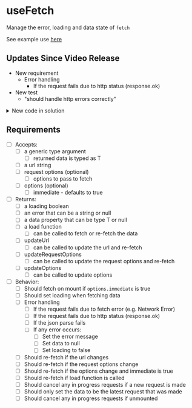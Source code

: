 # useFetch

Manage the error, loading and data state of `fetch`

See example use [here](./use-fetch.example.tsx)

## Updates Since Video Release

- New requirement
  - Error handling
    - If the request fails due to http status (response.ok)
- New test
  - "should handle http errors correctly"

<details>
  <summary>New code in solution</summary>

```ts
if (!response.ok) {
  throw new Error(response.statusText);
}
```

</details>

## Requirements

- [ ] Accepts:
  - [ ] a generic type argument
    - [ ] returned data is typed as T
  - [ ] a url string
  - [ ] request options (optional)
    - [ ] options to pass to fetch
  - [ ] options (optional)
    - [ ] immediate - defaults to true
- [ ] Returns:
  - [ ] a loading boolean
  - [ ] an error that can be a string or null
  - [ ] a data property that can be type T or null
  - [ ] a load function
    - [ ] can be called to fetch or re-fetch the data
  - [ ] updateUrl
    - [ ] can be called to update the url and re-fetch
  - [ ] updateRequestOptions
    - [ ] can be called to update the request options and re-fetch
  - [ ] updateOptions
    - [ ] can be called to update options
- [ ] Behavior:
  - [ ] Should fetch on mount if `options.immediate` is true
  - [ ] Should set loading when fetching data
  - [ ] Error handling
    - [ ] If the request fails due to fetch error (e.g. Network Error)
    - [ ] If the request fails due to http status (response.ok)
    - [ ] If the json parse fails
    - [ ] If any error occurs:
      - [ ] Set the error message
      - [ ] Set data to null
      - [ ] Set loading to false
  - [ ] Should re-fetch if the url changes
  - [ ] Should re-fetch if the request options change
  - [ ] Should re-fetch if the options change and immediate is true
  - [ ] Should re-fetch if load function is called
  - [ ] Should cancel any in progress requests if a new request is made
  - [ ] Should only set the data to be the latest request that was made
  - [ ] Should cancel any in progress requests if unmounted
